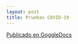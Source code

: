 ```yaml
---
layout: post
title: Pruebas COVID-19
---
```

[Publicado en GoggleDocs](https://drive.google.com/drive/folders/10ZpgZAcWLmq2TBO8wQJTH79p90QyAyWw)
